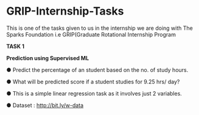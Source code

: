 # GRIP-Internship-Tasks
This is one of the tasks given to us in the internship we are doing with The Sparks Foundation i.e GRIP(Graduate Rotational Internship Program 

**TASK 1**

**Prediction using Supervised ML**

● Predict the percentage of an student based on the no. of study hours.

● What will be predicted score if a student studies for 9.25 hrs/ day?

● This is a simple linear regression task as it involves just 2 variables.

● Dataset : http://bit.ly/w-data
